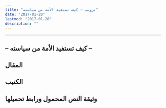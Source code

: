 ```yaml
---
title: "ترومب – كيف تستفيد الأمة من سياسته"
date: "2017-01-20"
lastmod: "2017-01-20"
description: ""
---
```

****

## **– كيف تستفيد الأمة من سياسته –**

## المقال

## الكتيب

## وثيقة النص المحمول ورابط تحميلها

###